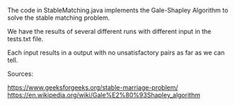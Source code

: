 

The code in StableMatching.java implements the Gale-Shapley Algorithm to solve the stable matching problem. 

We have the results of several different runs with different input in the tests.txt file. 

Each input results in a output with no unsatisfactory pairs as far as we can tell. 





Sources:

https://www.geeksforgeeks.org/stable-marriage-problem/
https://en.wikipedia.org/wiki/Gale%E2%80%93Shapley_algorithm

